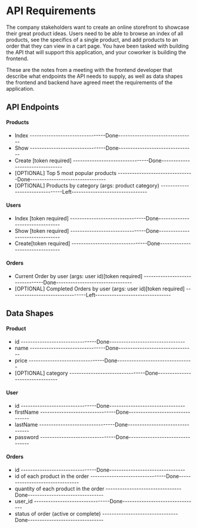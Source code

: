 # API Requirements
The company stakeholders want to create an online storefront to showcase their great product ideas. Users need to be able to browse an index of all products, see the specifics of a single product, and add products to an order that they can view in a cart page. You have been tasked with building the API that will support this application, and your coworker is building the frontend.

These are the notes from a meeting with the frontend developer that describe what endpoints the API needs to supply, as well as data shapes the frontend and backend have agreed meet the requirements of the application. 

## API Endpoints
#### Products
- Index     --------------------------------Done--------------------------------                                                       
- Show     --------------------------------Done--------------------------------
- Create [token required]     --------------------------------Done--------------------------------
- [OPTIONAL] Top 5 most popular products     --------------------------------Done--------------------------------
- [OPTIONAL] Products by category (args: product category)     --------------------------------Left--------------------------------

#### Users
- Index [token required]     --------------------------------Done--------------------------------
- Show  [token required]     --------------------------------Done--------------------------------
- Create[token required]     --------------------------------Done--------------------------------

#### Orders
- Current Order by user (args: user id)[token required]     --------------------------------Done--------------------------------
- [OPTIONAL] Completed Orders by user (args: user id)[token required]     --------------------------------Left--------------------------------

## Data Shapes
#### Product
-  id     --------------------------------Done--------------------------------
- name     --------------------------------Done--------------------------------
- price     --------------------------------Done--------------------------------
- [OPTIONAL] category     --------------------------------Done--------------------------------

#### User
- id     --------------------------------Done--------------------------------
- firstName     --------------------------------Done--------------------------------
- lastName     --------------------------------Done--------------------------------
- password     --------------------------------Done--------------------------------

#### Orders
- id     --------------------------------Done--------------------------------
- id of each product in the order     --------------------------------Done--------------------------------
- quantity of each product in the order     --------------------------------Done--------------------------------
- user_id     --------------------------------Done--------------------------------
- status of order (active or complete)     --------------------------------Done--------------------------------

